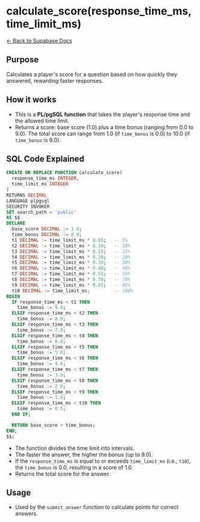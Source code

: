# calculate_score(response_time_ms, time_limit_ms)

[← Back to Supabase Docs](./supabase.md)

## Purpose

Calculates a player's score for a question based on how quickly they answered, rewarding faster responses.

## How it works

- This is a **PL/pgSQL function** that takes the player's response time and the allowed time limit.
- Returns a score: base score (1.0) plus a time bonus (ranging from 0.0 to 9.0). The total score can range from 1.0 (if `time_bonus` is 0.0) to 10.0 (if `time_bonus` is 9.0).

## SQL Code Explained

```sql
CREATE OR REPLACE FUNCTION calculate_score(
  response_time_ms INTEGER,
  time_limit_ms INTEGER
)
RETURNS DECIMAL
LANGUAGE plpgsql
SECURITY INVOKER
SET search_path = 'public'
AS $$
DECLARE
  base_score DECIMAL := 1.0;
  time_bonus DECIMAL := 0.0;
  t1 DECIMAL := time_limit_ms * 0.05;   -- 5%
  t2 DECIMAL := time_limit_ms * 0.10;   -- 10%
  t3 DECIMAL := time_limit_ms * 0.15;   -- 15%
  t4 DECIMAL := time_limit_ms * 0.20;   -- 20%
  t5 DECIMAL := time_limit_ms * 0.30;   -- 30%
  t6 DECIMAL := time_limit_ms * 0.40;   -- 40%
  t7 DECIMAL := time_limit_ms * 0.55;   -- 55%
  t8 DECIMAL := time_limit_ms * 0.70;   -- 70%
  t9 DECIMAL := time_limit_ms * 0.85;   -- 85%
  t10 DECIMAL := time_limit_ms;         -- 100%
BEGIN
  IF response_time_ms < t1 THEN
    time_bonus := 9.0;
  ELSIF response_time_ms < t2 THEN
    time_bonus := 8.0;
  ELSIF response_time_ms < t3 THEN
    time_bonus := 7.0;
  ELSIF response_time_ms < t4 THEN
    time_bonus := 6.0;
  ELSIF response_time_ms < t5 THEN
    time_bonus := 5.0;
  ELSIF response_time_ms < t6 THEN
    time_bonus := 4.0;
  ELSIF response_time_ms < t7 THEN
    time_bonus := 3.0;
  ELSIF response_time_ms < t8 THEN
    time_bonus := 2.0;
  ELSIF response_time_ms < t9 THEN
    time_bonus := 1.0;
  ELSIF response_time_ms < t10 THEN
    time_bonus := 0.5;
  END IF;

  RETURN base_score + time_bonus;
END;
$$;
```

- The function divides the time limit into intervals.
- The faster the answer, the higher the bonus (up to 9.0).
- If the `response_time_ms` is equal to or exceeds `time_limit_ms` (i.e., `t10`), the `time_bonus` is 0.0, resulting in a score of 1.0.
- Returns the total score for the answer.

## Usage

- Used by the `submit_answer` function to calculate points for correct answers.
